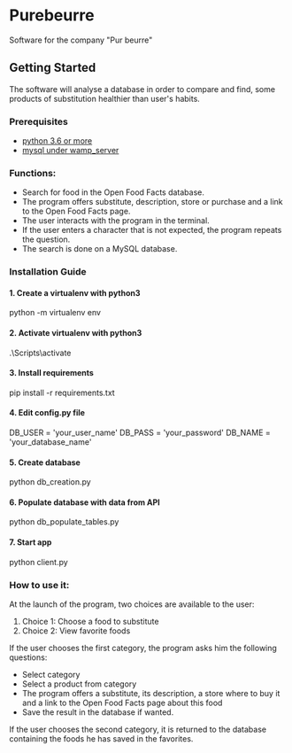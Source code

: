 # Purebeurre
Software for the company "Pur beurre"

## Getting Started

The software will analyse a database in order to compare and  find, some products of substitution healthier than user's habits.

### Prerequisites

- [python 3.6 or more](https://www.python.org/downloads/)
- [mysql under wamp_server](http://www.wampserver.com/)

### Functions:

* Search for food in the Open Food Facts database.
* The program offers substitute, description, store or purchase and a link to the Open Food Facts page.
* The user interacts with the program in the terminal.
* If the user enters a character that is not expected, the program repeats the question.
* The search is done on a MySQL database.

### Installation Guide

#### 1. Create a virtualenv with python3

python -m virtualenv env

#### 2. Activate virtualenv with python3

.\Scripts\activate

#### 3. Install requirements

pip install -r requirements.txt

#### 4. Edit config.py file

DB_USER = 'your_user_name'
DB_PASS = 'your_password'
DB_NAME = 'your_database_name'

#### 5. Create database

python db_creation.py

#### 6. Populate database with data from API

python db_populate_tables.py

#### 7. Start app

python client.py


### How to use it:

At the launch of the program, two choices are available to the user:
1. Choice 1:
Choose a food to substitute
2. Choice 2:
View favorite foods

If the user chooses the first category, the program asks him the following questions:
* Select category
* Select a product from category
* The program offers a substitute, its description, a store where to buy it and a link to the Open Food Facts page about this food
* Save the result in the database if wanted.

If the user chooses the second category, it is returned to the database containing the foods he has saved in the favorites.

